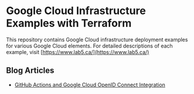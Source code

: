 # Google Cloud Infrastructure Examples with Terraform

This repository contains Google Cloud infrastructure deployment examples for various Google Cloud elements. For detailed descriptions of each example, visit [https://www.lab5.ca/](https://www.lab5.ca/)

## Blog Articles

- [GitHub Actions and Google Cloud OpenID Connect Integration](https://lab5.ca/google/github-oidc-gcp/)

